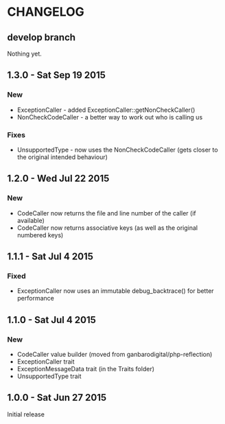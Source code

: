 # CHANGELOG

## develop branch

Nothing yet.

## 1.3.0 - Sat Sep 19 2015

### New

* ExceptionCaller - added ExceptionCaller::getNonCheckCaller()
* NonCheckCodeCaller - a better way to work out who is calling us

### Fixes

* UnsupportedType - now uses the NonCheckCodeCaller (gets closer to the original intended behaviour)

## 1.2.0 - Wed Jul 22 2015

### New

* CodeCaller now returns the file and line number of the caller (if available)
* CodeCaller now returns associative keys (as well as the original numbered keys)

## 1.1.1 - Sat Jul 4 2015

### Fixed

* ExceptionCaller now uses an immutable debug_backtrace() for better performance

## 1.1.0 - Sat Jul 4 2015

### New

* CodeCaller value builder (moved from ganbarodigital/php-reflection)
* ExceptionCaller trait
* ExceptionMessageData trait (in the Traits folder)
* UnsupportedType trait

## 1.0.0 - Sat Jun 27 2015

Initial release